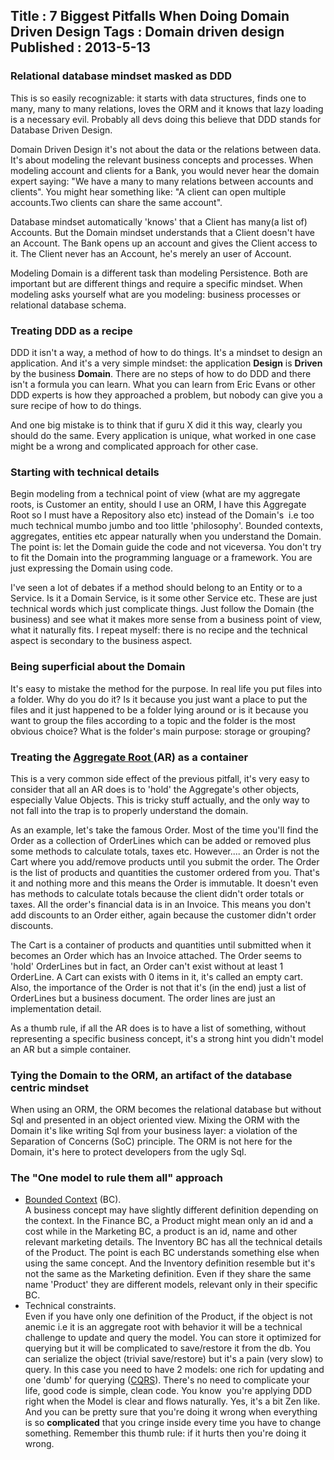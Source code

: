 Title : 7 Biggest Pitfalls When Doing Domain Driven Design
Tags : Domain driven design
Published : 2013-5-13
---


### **Relational database mindset masked as DDD**

 This is so easily recognizable: it starts with data structures, finds one to many, many to many relations, loves the ORM and it knows that lazy loading is a necessary evil. Probably all devs doing this believe that DDD stands for Database Driven Design.

 Domain Driven Design it's not about the data or the relations between data. It's about modeling the relevant business concepts and processes. When modeling account and clients for a Bank, you would never hear the domain expert saying: "We have a many to many relations between accounts and clients". You might hear something like: "A client can open multiple accounts.Two clients can share the same account".

 Database mindset automatically 'knows' that a Client has many(a list of) Accounts. But the Domain mindset understands that a Client doesn't have an Account. The Bank opens up an account and gives the Client access to it. The Client never has an Account, he's merely an user of Account.

 Modeling Domain is a different task than modeling Persistence. Both are important but are different things and require a specific mindset. When modeling asks yourself what are you modeling: business processes or relational database schema.

 
### **Treating DDD as a recipe**

 DDD it isn't a way, a method of how to do things. It's a mindset to design an application. And it's a very simple mindset: the application **Design** is **Driven** by the business **Domain**. There are no steps of how to do DDD and there isn't a formula you can learn. What you can learn from Eric Evans or other DDD experts is how they approached a problem, but nobody can give you a sure recipe of how to do things.

 And one big mistake is to think that if guru X did it this way, clearly you should do the same. Every application is unique, what worked in one case might be a wrong and complicated approach for other case.

 
### **Starting with technical details**

 Begin modeling from a technical point of view (what are my aggregate roots, is Customer an entity, should I use an ORM, I have this Aggregate Root so I must have a Repository also etc) instead of the Domain's  i.e too much technical mumbo jumbo and too little 'philosophy'. Bounded contexts, aggregates, entities etc appear naturally when you understand the Domain. The point is: let the Domain guide the code and not viceversa. You don't try to fit the Domain into the programming language or a framework. You are just expressing the Domain using code.

 I've seen a lot of debates if a method should belong to an Entity or to a Service. Is it a Domain Service, is it some other Service etc. These are just technical words which just complicate things. Just follow the Domain (the business) and see what it makes more sense from a business point of view, what it naturally fits. I repeat myself: there is no recipe and the technical aspect is secondary to the business aspect.

 
### **Being superficial about the Domain**

 It's easy to mistake the method for the purpose. In real life you put files into a folder. Why do you do it? Is it because you just want a place to put the files and it just happened to be a folder lying around or is it because you want to group the files according to a topic and the folder is the most obvious choice? What is the folder's main purpose: storage or grouping?

 
### **Treating the [Aggregate Root ](http://www.sapiensworks.com/blog/post/2012/04/18/DDD-Aggregates-And-Aggregates-Root-Explained.aspx)(AR) as a container**

 This is a very common side effect of the previous pitfall, it's very easy to consider that all an AR does is to 'hold' the Aggregate's other objects, especially Value Objects. This is tricky stuff actually, and the only way to not fall into the trap is to properly understand the domain.

 As an example, let's take the famous Order. Most of the time you'll find the Order as a collection of OrderLines which can be added or removed plus some methods to calculate totals, taxes etc. However.... an Order is not the Cart where you add/remove products until you submit the order. The Order is the list of products and quantities the customer ordered from you. That's it and nothing more and this means the Order is immutable. It doesn't even has methods to calculate totals because the client didn't order totals or taxes. All the order's financial data is in an Invoice. This means you don't add discounts to an Order either, again because the customer didn't order discounts.

 The Cart is a container of products and quantities until submitted when it becomes an Order which has an Invoice attached. The Order seems to 'hold' OrderLines but in fact, an Order can't exist without at least 1 OrderLine. A Cart can exists with 0 items in it, it's called an empty cart. Also, the importance of the Order is not that it's (in the end) just a list of OrderLines but a business document. The order lines are just an implementation detail.

 As a thumb rule, if all the AR does is to have a list of something, without representing a specific business concept, it's a strong hint you didn't model an AR but a simple container.

 
### **Tying the Domain to the ORM, an artifact of the database centric mindset**

 When using an ORM, the ORM becomes the relational database but without Sql and presented in an object oriented view. Mixing the ORM with the Domain it's like writing Sql from your business layer: a violation of the Separation of Concerns (SoC) principle. The ORM is not here for the Domain, it's here to protect developers from the ugly Sql.

 
### **The "One model to rule them all" approach**

  
  * [Bounded Context](http://www.sapiensworks.com/blog/post/2012/04/17/DDD-The-Bounded-Context-Explained.aspx) (BC).  
    A business concept may have slightly different definition depending on the context. In the Finance BC, a Product might mean only an id and a cost while in the Marketing BC, a product is an id, name and other relevant marketing details. The Inventory BC has all the technical details of the Product. The point is each BC understands something else when using the same concept. And the Inventory definition resemble but it's not the same as the Marketing definition. Even if they share the same name 'Product' they are different models, relevant only in their specific BC. 
  * Technical constraints.  
    Even if you have only one definition of the Product, if the object is not anemic i.e it is an aggregate root with behavior it will be a technical challenge to update and query the model. You can store it optimized for querying but it will be complicated to save/restore it from the db. You can serialize the object (trivial save/restore) but it's a pain (very slow) to query. In this case you need to have 2 models: one rich for updating and one 'dumb' for querying ([CQRS](http://www.sapiensworks.com/blog/post/2013/05/04/CQRS-Explained.aspx)). There's no need to complicate your life, good code is simple, clean code.  You know  you're applying DDD right when the Model is clear and flows naturally. Yes, it's a bit Zen like. And you can be pretty sure that you're doing it wrong when everything is so **complicated** that you cringe inside every time you have to change something. Remember this thumb rule: if it hurts then you're doing it wrong.